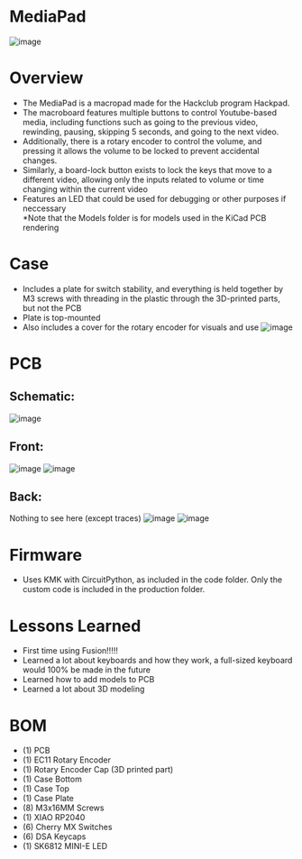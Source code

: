 # MediaPad
![image](https://github.com/user-attachments/assets/b44731e8-d304-489c-b45c-d39cc1c0c4b5)
# Overview
- The MediaPad is a macropad made for the Hackclub program Hackpad.
- The macroboard features multiple buttons to control Youtube-based media, including functions such as going to the previous video, rewinding, pausing, skipping 5 seconds, and going to the next video.
- Additionally, there is a rotary encoder to control the volume, and pressing it allows the volume to be locked to prevent accidental changes.
- Similarly, a board-lock button exists to lock the keys that move to a different video, allowing only the inputs related to volume or time changing within the current video
- Features an LED that could be used for debugging or other purposes if neccessary \
*Note that the Models folder is for models used in the KiCad PCB rendering
# Case
- Includes a plate for switch stability, and everything is held together by M3 screws with threading in the plastic through the 3D-printed parts, but not the PCB
- Plate is top-mounted
- Also includes a cover for the rotary encoder for visuals and use
![image](https://github.com/user-attachments/assets/bdb109ee-deb1-41be-a2a0-1f19b6428bd1)
# PCB
## Schematic:
![image](https://github.com/user-attachments/assets/38af3418-de60-4f4d-94e3-0baa274d7950)
## Front:
![image](https://github.com/user-attachments/assets/48c161c1-ef79-4b58-b64a-3a6336fb964d)
![image](https://github.com/user-attachments/assets/d74b9840-6a98-4e79-a058-533b9de38699)
## Back: 
Nothing to see here (except traces)
![image](https://github.com/user-attachments/assets/a3ad8c3c-b2c1-4024-85f1-6b7d86918749)
![image](https://github.com/user-attachments/assets/f72e8b03-88e5-41f2-9f59-c8abfd145bb8)
# Firmware
- Uses KMK with CircuitPython, as included in the code folder. Only the custom code is included in the production folder.
# Lessons Learned
- First time using Fusion!!!!!
- Learned a lot about keyboards and how they work, a full-sized keyboard would 100% be made in the future
- Learned how to add models to PCB
- Learned a lot about 3D modeling
# BOM
- (1) PCB
- (1) EC11 Rotary Encoder
- (1) Rotary Encoder Cap (3D printed part)
- (1) Case Bottom
- (1) Case Top
- (1) Case Plate
- (8) M3x16MM Screws
- (1) XIAO RP2040
- (6) Cherry MX Switches
- (6) DSA Keycaps
- (1) SK6812 MINI-E LED
